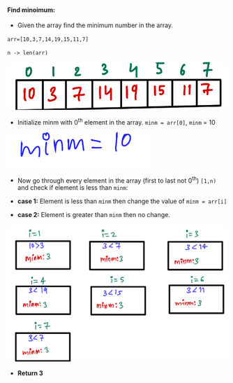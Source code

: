 #### Find minoimum:
- Given the array find the minimum number in the array.

`arr=[10,3,7,14,19,15,11,7]`

`n -> len(arr)`

![image](https://github.com/mayankdubey1996/DSA_and_Leetcode/blob/main/1.Linear%20Search/images/5.1find_min.png)

- Initialize minm with 0<sup>th</sup> element in the array. `minm = arr[0]`, `minm` = 10

![image](https://github.com/mayankdubey1996/DSA_and_Leetcode/blob/main/1.Linear%20Search/images/5.2find_min.png)

- Now go through every element in the array (first to last not 0<sup>th</sup>) `[1,n)` and check if element is less than `minm`:

- __case 1:__ Element is less than `minm` then change the value of `minm = arr[i]`

- __case 2:__ Element is greater than `minm` then no change.

![image](https://github.com/mayankdubey1996/DSA_and_Leetcode/blob/main/1.Linear%20Search/images/5.3find_min.png)

- __Return 3__ 





